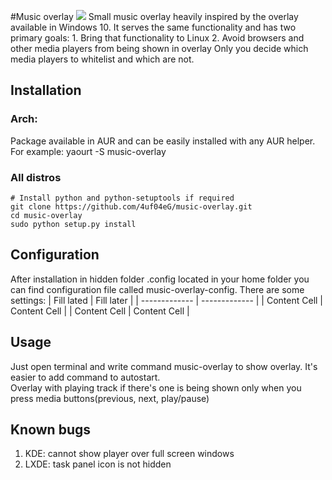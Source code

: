 #Music overlay
<img src='https://i.ibb.co/XYRsc3N/screenshot.png'>
Small music overlay heavily inspired by the overlay available in Windows 10.
It serves the same functionality and has two primary goals:
    1. Bring that functionality to Linux
    2. Avoid browsers and other media players from being shown in overlay
Only you decide which media players to whitelist and which are not.

## Installation
### Arch: 
   Package available in AUR and can be easily installed with any AUR helper.
   For example: yaourt -S music-overlay
### All distros
    # Install python and python-setuptools if required
    git clone https://github.com/4uf04eG/music-overlay.git
    cd music-overlay
    sudo python setup.py install
    
## Configuration
   After installation in hidden folder .config located in your home folder 
   you can find configuration file called music-overlay-config.
   There are some settings:
    | Fill lated | Fill later |
    | ------------- | ------------- |
    | Content Cell  | Content Cell  |
    | Content Cell  | Content Cell  |
   
## Usage
   Just open terminal and write command music-overlay to show overlay.
   It's easier to add command to autostart.<br>
   Overlay with playing track if there's one is being shown 
   only when you press media buttons(previous, next, play/pause) 
   
## Known bugs
1. KDE: cannot show player over full screen windows
2. LXDE: task panel icon is not hidden